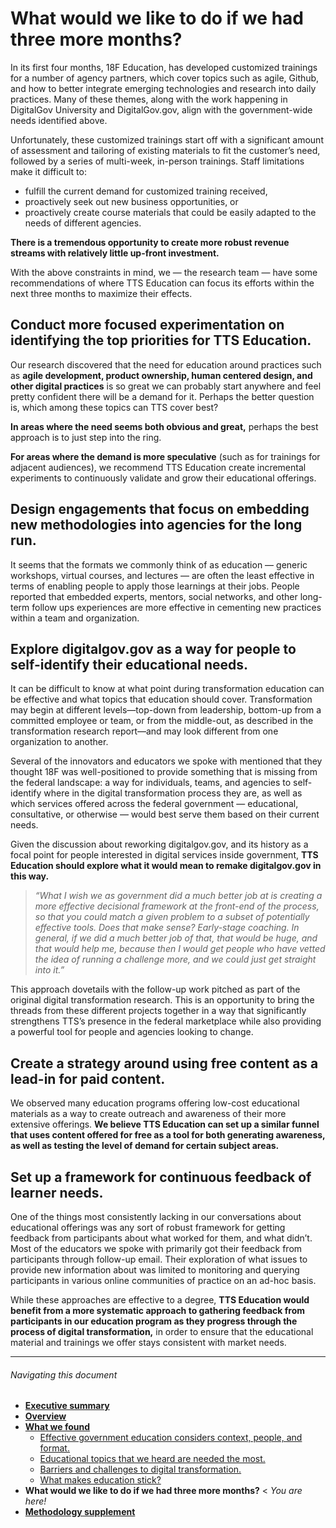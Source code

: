 # What would we like to do if we had three more months?

In its first four months, 18F Education, has developed customized trainings for a number of agency partners, which cover topics such as agile, Github, and how to better integrate emerging technologies and research into daily practices. Many of these themes, along with the work happening in DigitalGov University and DigitalGov.gov, align with the government-wide needs identified above. 

Unfortunately, these customized trainings start off with a significant amount of assessment and tailoring of existing materials to fit the customer’s need, followed by a series of multi-week, in-person trainings. Staff limitations make it difficult to: 

- fulfill the current demand for customized training received, 
- proactively seek out new business opportunities, or 
- proactively create course materials that could be easily adapted to the needs of different agencies. 

**There is a tremendous opportunity to create more robust revenue streams with relatively little up-front investment.**

With the above constraints in mind, we — the research team — have some recommendations of where TTS Education can focus its efforts within the next three months to maximize their effects. 

## Conduct more focused experimentation on identifying the top priorities for TTS Education. 

Our research discovered that the need for education around practices such as **agile development, product ownership, human centered design, and other digital practices** is so great we can probably start anywhere and feel pretty confident there will be a demand for it. Perhaps the better question is, which among these topics can TTS cover best? 

**In areas where the need seems both obvious and great,** perhaps the best approach is to just step into the ring. 

**For areas where the demand is more speculative** (such as for trainings for adjacent audiences), we recommend TTS Education create incremental experiments to continuously validate and grow their educational offerings.

## Design engagements that focus on embedding new methodologies into agencies for the long run.

It seems that the formats we commonly think of as education — generic workshops, virtual courses, and lectures — are often the least effective in terms of enabling people to apply those learnings at their jobs. People reported that embedded experts, mentors, social networks, and other long-term follow ups experiences are more effective in cementing new practices within a team and organization. 

## Explore digitalgov.gov as a way for people to self-identify their educational needs. 

It can be difficult to know at what point during transformation education can be effective and what topics that education should cover. Transformation may begin at different levels—top-down from leadership, bottom-up from a committed employee or team, or from the middle-out, as described in the transformation research report—and may look different from one organization to another. 

Several of the innovators and educators we spoke with mentioned that they thought 18F was well-positioned to provide something that is missing from the federal landscape: a way for individuals, teams, and agencies to self-identify where in the digital transformation process they are, as well as which services offered across the federal government — educational, consultative, or otherwise — would best serve them based on their current needs.

Given the discussion about reworking digitalgov.gov, and its history as a focal point for people interested in digital services inside government, **TTS Education should explore what it would mean to remake digitalgov.gov in this way.**

> _“What I wish we as government did a much better job at is creating a more effective decisional framework at the front-end of the process, so that you could match a given problem to a subset of potentially effective tools. Does that make sense? Early-stage coaching. In general, if we did a much better job of that, that would be huge, and that would help me, because then I would get people who have vetted the idea of running a challenge more, and we could just get straight into it.”_

This approach dovetails with the follow-up work pitched as part of the original digital transformation research. This is an opportunity to bring the threads from these different projects together in a way that significantly strengthens TTS’s presence in the federal marketplace while also providing a powerful tool for people and agencies looking to change.

## Create a strategy around using free content as a lead-in for paid content. 

We observed many education programs offering low-cost educational materials as a way to create outreach and awareness of their more extensive offerings. **We believe TTS Education can set up a similar funnel that uses content offered for free as a tool for both generating awareness, as well as testing the level of demand for certain subject areas.**

## Set up a framework for continuous feedback of learner needs. 

One of the things most consistently lacking in our conversations about educational offerings was any sort of robust framework for getting feedback from participants about what worked for them, and what didn’t. Most of the educators we spoke with primarily got their feedback from participants through follow-up email. Their exploration of what issues to provide new information about was limited to monitoring and querying participants in various online communities of practice on an ad-hoc basis.

While these approaches are effective to a degree, **TTS Education would benefit from a more systematic approach to gathering feedback from participants in our education program as they progress through the process of digital transformation,** in order to ensure that the educational material and trainings we offer stays consistent with market needs.

* * *

###### Navigating this document

- **[Executive summary](https://github.com/18F/18f-education-discovery/blob/master/executive_summary.md)** 
- **[Overview](https://github.com/18F/18f-education-discovery/blob/master/overview.md)**
- **[What we found](https://github.com/18F/18f-education-discovery/blob/master/what_we_found.md)**
  - [Effective government education considers context, people, and format.](https://github.com/18F/18f-education-discovery/blob/master/context_people_format.md) 
  - [Educational topics that we heard are needed the most.](https://github.com/18F/18f-education-discovery/blob/master/topics.md) 
  - [Barriers and challenges to digital transformation.](https://github.com/18F/18f-education-discovery/blob/master/barriers_challenges.md) 
  - [What makes education stick?](https://github.com/18F/18f-education-discovery/blob/master/education_sticks.md) 
- **What would we like to do if we had three more months?** < _You are here!_
- **[Methodology supplement](https://github.com/18F/18f-education-discovery/blob/master/methodology.md)**


